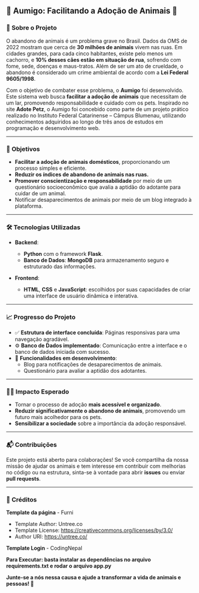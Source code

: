 ## 🐾 Aumigo: Facilitando a Adoção de Animais 🐾

### 🌟 **Sobre o Projeto**
O abandono de animais é um problema grave no Brasil. Dados da OMS de 2022 mostram que cerca de **30 milhões de animais** vivem nas ruas. Em cidades grandes, para cada cinco habitantes, existe pelo menos um cachorro, e **10% desses cães estão em situação de rua**, sofrendo com fome, sede, doenças e maus-tratos. Além de ser um ato de crueldade, o abandono é considerado um crime ambiental de acordo com a **Lei Federal 9605/1998**.

Com o objetivo de combater esse problema, o **Aumigo** foi desenvolvido. Este sistema web busca **facilitar a adoção de animais** que necessitam de um lar, promovendo responsabilidade e cuidado com os pets. Inspirado no site **Adote Petz**, o Aumigo foi concebido como parte de um projeto prático realizado no Instituto Federal Catarinense – Câmpus Blumenau, utilizando conhecimentos adquiridos ao longo de três anos de estudos em programação e desenvolvimento web.

---

### 🎯 **Objetivos**
- **Facilitar a adoção de animais domésticos**, proporcionando um processo simples e eficiente.
- **Reduzir os índices de abandono de animais nas ruas.**
- **Promover conscientização e responsabilidade** por meio de um questionário socioeconômico que avalia a aptidão do adotante para cuidar de um animal.
- Notificar desaparecimentos de animais por meio de um blog integrado à plataforma.

---

### 🛠 **Tecnologias Utilizadas**
- **Backend**: 
  - **Python** com o framework **Flask**.
  - **Banco de Dados**: **MongoDB** para armazenamento seguro e estruturado das informações.
  
- **Frontend**:
  - **HTML**, **CSS** e **JavaScript**: escolhidos por suas capacidades de criar uma interface de usuário dinâmica e interativa.

---

### 📈 **Progresso do Projeto**
- ✅ **Estrutura de interface concluída**: Páginas responsivas para uma navegação agradável.
- ⚙️ **Banco de Dados implementado**: Comunicação entre a interface e o banco de dados iniciada com sucesso.
- 🚧 **Funcionalidades em desenvolvimento**:
  - Blog para notificações de desaparecimentos de animais.
  - Questionário para avaliar a aptidão dos adotantes.
  
---

### 🐕‍🦺 **Impacto Esperado**
- Tornar o processo de adoção **mais acessível e organizado**.
- **Reduzir significativamente o abandono de animais**, promovendo um futuro mais acolhedor para os pets.
- **Sensibilizar a sociedade** sobre a importância da adoção responsável.

---

### 📬 **Contribuições**
Este projeto está aberto para colaborações! Se você compartilha da nossa missão de ajudar os animais e tem interesse em contribuir com melhorias no código ou na estrutura, sinta-se à vontade para abrir **issues** ou enviar **pull requests**.

---

### 🔗 **Créditos**

**Template da página** - Furni
- Template Author: Untree.co
- Template License: https://creativecommons.org/licenses/by/3.0/
- Author URI: https://untree.co/

**Template Login** - CodingNepal

**Para Executar: basta instalar as dependências no arquivo requirements.txt e rodar o arquivo app.py**


**Junte-se a nós nessa causa e ajude a transformar a vida de animais e pessoas! 🐾**


